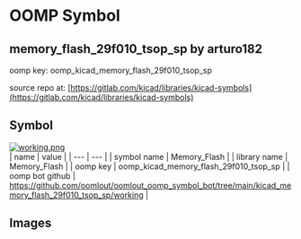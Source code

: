 # OOMP Symbol  
## memory_flash_29f010_tsop_sp  by arturo182  
  
oomp key: oomp_kicad_memory_flash_29f010_tsop_sp  
  
source repo at: [https://gitlab.com/kicad/libraries/kicad-symbols](https://gitlab.com/kicad/libraries/kicad-symbols)  
## Symbol  
  
[![working.png](working_600.png)](working.png)  
| name | value | 
| --- | --- | 
| symbol name | Memory_Flash | 
| library name | Memory_Flash | 
| oomp key | oomp_kicad_memory_flash_29f010_tsop_sp | 
| oomp bot github | https://github.com/oomlout/oomlout_oomp_symbol_bot/tree/main/kicad_memory_flash_29f010_tsop_sp/working | 
## Images  
